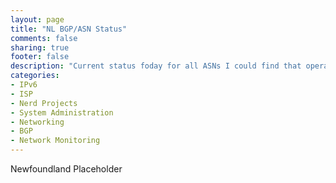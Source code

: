 ```yaml
---
layout: page
title: "NL BGP/ASN Status"
comments: false
sharing: true
footer: false
description: "Current status foday for all ASNs I could find that operate in Newfoundland, or are Newfoundland Companies."
categories:
- IPv6
- ISP
- Nerd Projects
- System Administration
- Networking
- BGP
- Network Monitoring
---
```

Newfoundland Placeholder

